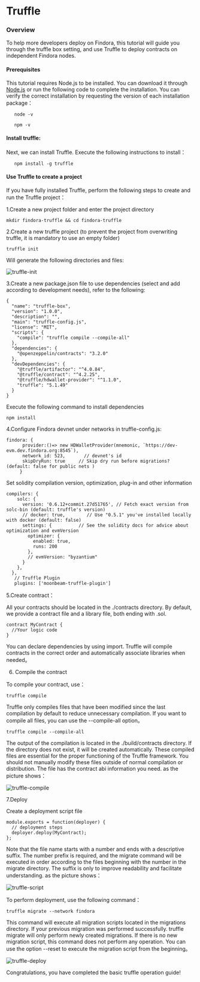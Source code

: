 # Truffle
### Overview
   To help more developers deploy on Findora, this tutorial will guide you through the truffle box setting, and use Truffle to deploy contracts on independent Findora nodes.
   
#### Prerequisites
   This tutorial requires Node.js to be installed. You can download it through [Node.js](https://nodejs.org/) or run the following code to complete the installation.
    You can verify the correct installation by requesting the version of each installation package：
```
   node -v
```
```
   npm -v
```
#### Install truffle:
   Next, we can install Truffle. Execute the following instructions to install：
```
   npm install -g truffle
```

#### Use Truffle to create a project
   If you have fully installed Truffle, perform the following steps to create and run the Truffle project：
<br/>
   
1.Create a new project folder and enter the project directory
```
mkdir findora-truffle && cd findora-truffle
```
2.Create a new truffle project (to prevent the project from overwriting truffle, it is mandatory to use an empty folder)
```
truffle init
```
Will generate the following directories and files:

![truffle-init](/img/evm/truffle-init.jpg)

3.Create a new package.json file to use dependencies (select and add according to development needs), refer to the following:
```
{
  "name": "truffle-box",
  "version": "1.0.0",
  "description": "",
  "main": "truffle-config.js",
  "license": "MIT",
  "scripts": {
    "compile": "truffle compile --compile-all"
  },
  "dependencies": {
    "@openzeppelin/contracts": "3.2.0"
  },
  "devDependencies": {
    "@truffle/artifactor": "^4.0.84",
    "@truffle/contract": "^4.2.25",
    "@truffle/hdwallet-provider": "^1.1.0",
    "truffle": "5.1.49"
  }
}

```
Execute the following command to install dependencies
```
npm install
```
     
4.Configure Findora devnet under networks in truffle-config.js:
```
findora: {
      provider:()=> new HDWalletProvider(mnemonic, `https://dev-evm.dev.findora.org:8545`),
      network_id: 523,       // devnet's id
      skipDryRun: true     // Skip dry run before migrations? (default: false for public nets )
     }
```
Set solidity compilation version, optimization, plug-in and other information
```
compilers: {
    solc: {
      version: '0.6.12+commit.27d51765', // Fetch exact version from solc-bin (default: truffle's version)
      // docker: true,        // Use "0.5.1" you've installed locally with docker (default: false)
      settings: {          // See the solidity docs for advice about optimization and evmVersion
        optimizer: {
          enabled: true,
          runs: 200
        },
        // evmVersion: "byzantium"
      }
    },
  },
   // Truffle Plugin
   plugins: ['moonbeam-truffle-plugin']
```
5.Create contract：

All your contracts should be located in the ./contracts directory. By default, we provide a contract file and a library file, both ending with .sol.

```
contract MyContract {
  //Your logic code
}
```
You can declare dependencies by using import. Truffle will compile contracts in the correct order and automatically associate libraries when needed。

6. Compile the contract

To compile your contract, use：
```
truffle compile
```
Truffle only compiles files that have been modified since the last compilation by default to reduce unnecessary compilation. If you want to compile all files, you can use the --compile-all option。
```
truffle compile --compile-all
```
The output of the compilation is located in the ./build/contracts directory. If the directory does not exist, it will be created automatically. These compiled files are essential for the proper functioning of the Truffle framework. You should not manually modify these files outside of normal compilation or distribution. The file has the contract abi information you need. as the picture shows：

![truffle-compile](/img/evm/truffle-compile.jpg)

7.Deploy

Create a deployment script file

```
module.exports = function(deployer) {
  // deployment steps
  deployer.deploy(MyContract);
};
```
Note that the file name starts with a number and ends with a descriptive suffix. The number prefix is required, and the migrate command will be executed in order according to the files beginning with the number in the migrate directory. The suffix is only to improve readability and facilitate understanding. as the picture shows：

![truffle-script](/img/evm/truffle-script.jpg)


To perform deployment, use the following command：
```
truffle migrate --network findora
```
This command will execute all migration scripts located in the migrations directory. If your previous migration was performed successfully. truffle migrate will only perform newly created migrations. If there is no new migration script, this command does not perform any operation. You can use the option --reset to execute the migration script from the beginning。


![truffle-deploy](/img/evm/truffle-deploy.jpg)

Congratulations, you have completed the basic truffle operation guide!
